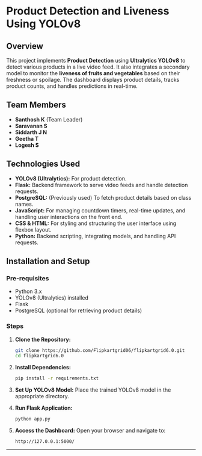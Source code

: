 
# **Product Detection and Liveness Using YOLOv8**

## **Overview**
This project implements **Product Detection** using **Ultralytics YOLOv8** to detect various products in a live video feed. It also integrates a secondary model to monitor the **liveness of fruits and vegetables** based on their freshness or spoilage. The dashboard displays product details, tracks product counts, and handles predictions in real-time.

## **Team Members**
- **Santhosh K** (Team Leader)
- **Saravanan S**
- **Siddarth J N**
- **Geetha T**
- **Logesh S**

## **Technologies Used**
- **YOLOv8 (Ultralytics):** For product detection.
- **Flask:** Backend framework to serve video feeds and handle detection requests.
- **PostgreSQL:** (Previously used) To fetch product details based on class names.
- **JavaScript:** For managing countdown timers, real-time updates, and handling user interactions on the front end.
- **CSS & HTML:** For styling and structuring the user interface using flexbox layout.
- **Python:** Backend scripting, integrating models, and handling API requests.

## **Installation and Setup**

### **Pre-requisites**
- Python 3.x
- YOLOv8 (Ultralytics) installed
- Flask
- PostgreSQL (optional for retrieving product details)

### **Steps**
1. **Clone the Repository:**
   ```bash
   git clone https://github.com/Flipkartgrid06/flipkartgrid6.0.git
   cd flipkartgrid6.0
   ```

2. **Install Dependencies:**
   ```bash
   pip install -r requirements.txt
   ```

3. **Set Up YOLOv8 Model:**
   Place the trained YOLOv8 model in the appropriate directory.

4. **Run Flask Application:**
   ```bash
   python app.py
   ```

5. **Access the Dashboard:**
   Open your browser and navigate to:
   ```
   http://127.0.0.1:5000/
   ```

---
